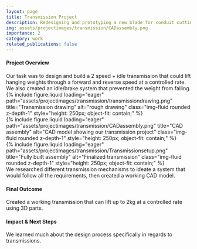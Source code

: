 ```yaml
---
layout: page
title: Transmission Project
description: Redesigning and prototyping a new blade for conduit cutting in collaboration with Atkore.
img: assets/projectimages/transmission/CADassembly.png
importance: 2
category: work
related_publications: false
---
```

<!-- 🧭 Project Overview -->
<h4 class="text-center mt-5">Project Overview</h4>
<div class="text-center my-4">
Our task was to design and build a 2 speed + idle transmission that could lift hanging weights through a forward and reverse speed at a controlled rate. We also created an idle/brake system that prevented the weight from falling.
</div>

<div class="row">
  <div class="col-sm mt-3 mt-md-0">
    {% include figure.liquid loading="eager" path="assets/projectimages/transmission/transmissiondrawing.png" title="Transmission drawing" alt="rough drawing" class="img-fluid rounded z-depth-1" style="height: 250px; object-fit: contain;" %}
  </div>
  <div class="col-sm mt-3 mt-md-0">
    {% include figure.liquid loading="eager" path="assets/projectimages/transmission/CADassembly.png" title="CAD assembly" alt="CAD model showing our transmission project" class="img-fluid rounded z-depth-1" style="height: 250px; object-fit: contain;" %}
  </div>
  <div class="col-sm mt-3 mt-md-0">
    {% include figure.liquid loading="eager" path="assets/projectimages/transmission/Transmissionsetup.png" title="Fully built assembly" alt="Finalized transmission" class="img-fluid rounded z-depth-1" style="height: 250px; object-fit: contain;" %}
  </div>
</div>
<div class="caption">
  We researched different transmission mechanisms to ideate a system that would follow all the requirements, then created a working CAD model.
</div>


<!-- 🔧 Final Outcome -->
<h4 class="text-center mt-5">Final Outcome</h4>
<div class="text-center my-4">
  Created a working transmission that can lift up to 2kg at a controlled rate using 3D parts. 
</div>

<!-- 🚀 Summary -->
<h4 class="text-center mt-5">Impact & Next Steps</h4>
<p class="text-center">
  We learned much about the design process specifically in regards to transmissions. 
</p>

